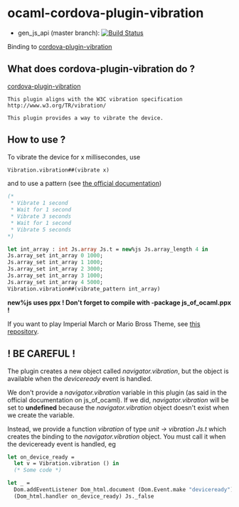 # ocaml-cordova-plugin-vibration

* gen_js_api (master branch): [![Build Status](https://travis-ci.org/dannywillems/ocaml-cordova-plugin-vibration.svg?branch=master)](https://travis-ci.org/dannywillems/ocaml-cordova-plugin-vibration)

Binding to
[cordova-plugin-vibration](https://github.com/apache/cordova-plugin-vibration)

## What does cordova-plugin-vibration do ?

[cordova-plugin-vibration](https://github.com/apache/cordova-plugin-vibration)
```
This plugin aligns with the W3C vibration specification
http://www.w3.org/TR/vibration/

This plugin provides a way to vibrate the device.
```

## How to use ?

To vibrate the device for x millisecondes, use
```OCaml
Vibration.vibration##(vibrate x)
```

and to use a pattern (see [the official documentation](https://github.com/apache/cordova-plugin-vibration))
```OCaml
(*
 * Vibrate 1 second
 * Wait for 1 second
 * Vibrate 3 seconds
 * Wait for 1 second
 * Vibrate 5 seconds
*)

let int_array : int Js.array Js.t = new%js Js.array_length 4 in
Js.array_set int_array 0 1000;
Js.array_set int_array 1 1000;
Js.array_set int_array 2 3000;
Js.array_set int_array 3 1000;
Js.array_set int_array 4 5000;
Vibration.vibration##(vibrate_pattern int_array)
```
**new%js uses ppx ! Don't forget to compile with -package js_of_ocaml.ppx !**

If you want to play Imperial March or Mario Bross Theme, see [this
repository](https://github.com/dannywillems/ocaml-cordova-plugin-vibration-example).

## ! BE CAREFUL !

The plugin creates a new object called *navigator.vibration*, but the object is
available when the *deviceready* event is handled.

We don't provide a *navigator.vibration* variable in this plugin (as said in the official
documentation on js_of_ocaml). If we did, *navigator.vibration* will be set to **undefined**
because the *navigator.vibration* object doesn't exist when we create the variable.

Instead, we provide a function *vibration* of type *unit -> vibration Js.t* which creates the
binding to the *navigator.vibration* object. You must call it when the deviceready
event is handled, eg

```OCaml
let on_device_ready =
  let v = Vibration.vibration () in
  (* Some code *)

let _ =
  Dom.addEventListener Dom_html.document (Dom.Event.make "deviceready")
  (Dom_html.handler on_device_ready) Js._false
```
